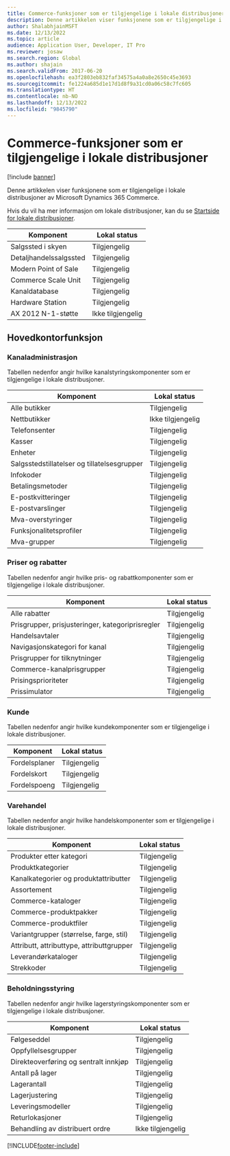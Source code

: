 ```yaml
---
title: Commerce-funksjoner som er tilgjengelige i lokale distribusjoner
description: Denne artikkelen viser funksjonene som er tilgjengelige i lokale distribusjoner av Microsoft Dynamics 365 Commerce.
author: ShalabhjainMSFT
ms.date: 12/13/2022
ms.topic: article
audience: Application User, Developer, IT Pro
ms.reviewer: josaw
ms.search.region: Global
ms.author: shajain
ms.search.validFrom: 2017-06-20
ms.openlocfilehash: ea3f2803eb832faf34575a4a0a8e2650c45e3693
ms.sourcegitcommit: fe1224a685d1e17d1d8f9a31cd0a06c58c7fc605
ms.translationtype: HT
ms.contentlocale: nb-NO
ms.lasthandoff: 12/13/2022
ms.locfileid: "9845790"
---
```

# <a name="commerce-capabilities-that-are-available-in-on-premises-deployments"></a>Commerce-funksjoner som er tilgjengelige i lokale distribusjoner

[!include [banner](includes/banner.md)]

Denne artikkelen viser funksjonene som er tilgjengelige i lokale distribusjoner av Microsoft Dynamics 365 Commerce.

Hvis du vil ha mer informasjon om lokale distribusjoner, kan du se [Startside for lokale distribusjoner](../fin-ops-core/dev-itpro/deployment/on-premises-deployment-landing-page.md).

| Komponent            | Lokal status |
| -------------------- | ------------------ |
| Salgssted i skyen  | Tilgjengelig          |
| Detaljhandelssalgssted | Tilgjengelig          |
| Modern Point of Sale | Tilgjengelig          |
| Commerce Scale Unit  | Tilgjengelig          |
| Kanaldatabase     | Tilgjengelig          |
| Hardware Station     | Tilgjengelig          |
| AX 2012 N-1-støtte  | Ikke tilgjengelig      |

## <a name="head-office-capability"></a>Hovedkontorfunksjon

### <a name="channel-management"></a>Kanaladministrasjon

Tabellen nedenfor angir hvilke kanalstyringskomponenter som er tilgjengelige i lokale distribusjoner.

| Komponent                             | Lokal status |
|---------------------------------------|--------------------|
| Alle butikker                            | Tilgjengelig          |
| Nettbutikker                         | Ikke tilgjengelig      |
| Telefonsenter                           | Tilgjengelig          |
| Kasser                             | Tilgjengelig          |
| Enheter                               | Tilgjengelig          |
| Salgsstedstillatelser og tillatelsesgrupper | Tilgjengelig          |
| Infokoder                            | Tilgjengelig          |
| Betalingsmetoder                       | Tilgjengelig          |
| E-postkvitteringer                        | Tilgjengelig          |
| E-postvarslinger                   | Tilgjengelig          |
| Mva-overstyringer                   | Tilgjengelig          |
| Funksjonalitetsprofiler                | Tilgjengelig          |
| Mva-grupper                      | Tilgjengelig          |

### <a name="pricing-and-discounts"></a>Priser og rabatter

Tabellen nedenfor angir hvilke pris- og rabattkomponenter som er tilgjengelige i lokale distribusjoner.

| Komponent                                             | Lokal status |
|-------------------------------------------------------|--------------------|
| Alle rabatter                                         | Tilgjengelig          |
| Prisgrupper, prisjusteringer, kategoriprisregler | Tilgjengelig          |
| Handelsavtaler                                      | Tilgjengelig          |
| Navigasjonskategori for kanal                           | Tilgjengelig          |
| Prisgrupper for tilknytninger                              | Tilgjengelig          |
| Commerce-kanalprisgrupper                         | Tilgjengelig          |
| Prisingsprioriteter                                    | Tilgjengelig          |
| Prissimulator                                       | Tilgjengelig          |

### <a name="customer"></a>Kunde

Tabellen nedenfor angir hvilke kundekomponenter som er tilgjengelige i lokale distribusjoner.

| Komponent       | Lokal status |
|-----------------|--------------------|
| Fordelsplaner | Tilgjengelig          |
| Fordelskort   | Tilgjengelig          |
| Fordelspoeng  | Tilgjengelig          |

### <a name="merchandising"></a>Varehandel

Tabellen nedenfor angir hvilke handelskomponenter som er tilgjengelige i lokale distribusjoner.

| Komponent                                   | Lokal status |
|---------------------------------------------|--------------------|
| Produkter etter kategori                        | Tilgjengelig          |
| Produktkategorier                          | Tilgjengelig          |
| Kanalkategorier og produktattributter   | Tilgjengelig          |
| Assortement                                 | Tilgjengelig          |
| Commerce-kataloger                           | Tilgjengelig          |
| Commerce-produktpakker                       | Tilgjengelig          |
| Commerce-produktfiler                      | Tilgjengelig          |
| Variantgrupper (størrelse, farge, stil)         | Tilgjengelig          |
| Attributt, attributtype, attributtgrupper | Tilgjengelig          |
| Leverandørkataloger                             | Tilgjengelig          |
| Strekkoder                                   | Tilgjengelig          |

### <a name="inventory-management"></a>Beholdningsstyring

Tabellen nedenfor angir hvilke lagerstyringskomponenter som er tilgjengelige i lokale distribusjoner.

| Komponent                      | Lokal status |
|--------------------------------|--------------------|
| Følgeseddel                   | Tilgjengelig          |
| Oppfyllelsesgrupper              | Tilgjengelig          |
| Direkteoverføring og sentralt innkjøp | Tilgjengelig          |
| Antall på lager                    | Tilgjengelig          |
| Lagerantall                   | Tilgjengelig          |
| Lagerjustering           | Tilgjengelig          |
| Leveringsmodeller             | Tilgjengelig          |
| Returlokasjoner               | Tilgjengelig          |
| Behandling av distribuert ordre   | Ikke tilgjengelig      |


[!INCLUDE[footer-include](../includes/footer-banner.md)]
